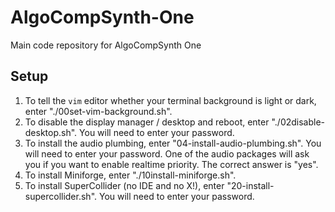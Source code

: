 # AlgoCompSynth-One
Main code repository for AlgoCompSynth One

## Setup

1. To tell the `vim` editor whether your terminal background is light or dark, enter "./00set-vim-background.sh".
2. To disable the display manager / desktop and reboot, enter "./02disable-desktop.sh". You will need to enter your password.
3. To install the audio plumbing, enter "04-install-audio-plumbing.sh". You will need to enter your password. One of the audio packages will ask you if you want to enable realtime priority. The correct answer is "yes".
4. To install Miniforge, enter "./10install-miniforge.sh".
5. To install SuperCollider (no IDE and no X!), enter "20-install-supercollider.sh". You will need to enter your password.
